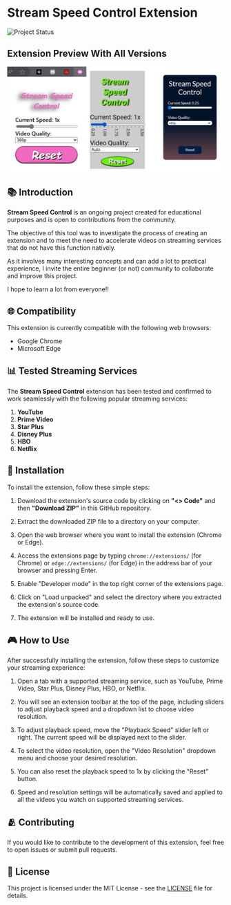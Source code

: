 # Stream Speed Control Extension

![Project Status](https://img.shields.io/badge/status-in_progress-yellow)

## Extension Preview With All Versions

![Extension Preview With All Versions](preview.jpg)

## 📚 Introduction

**Stream Speed Control** is an ongoing project created for educational purposes and is open to contributions from the community.

The objective of this tool was to investigate the process of creating an extension and to meet the need to accelerate videos on streaming services that do not have this function natively.

As it involves many interesting concepts and can add a lot to practical experience, I invite the entire beginner (or not) community to collaborate and improve this project.

I hope to learn a lot from everyone!!

## 🌐 Compatibility

This extension is currently compatible with the following web browsers:

- Google Chrome
- Microsoft Edge

## 📊 Tested Streaming Services

The **Stream Speed Control** extension has been tested and confirmed to work seamlessly with the following popular streaming services:

1. **YouTube**
2. **Prime Video**
3. **Star Plus**
4. **Disney Plus**
5. **HBO**
6. **Netflix**

## 🚀 Installation

To install the extension, follow these simple steps:

1. Download the extension's source code by clicking on **"<> Code"** and then **"Download ZIP"** in this GitHub repository.

2. Extract the downloaded ZIP file to a directory on your computer.

3. Open the web browser where you want to install the extension (Chrome or Edge).

4. Access the extensions page by typing `chrome://extensions/` (for Chrome) or `edge://extensions/` (for Edge) in the address bar of your browser and pressing Enter.

5. Enable "Developer mode" in the top right corner of the extensions page.

6. Click on "Load unpacked" and select the directory where you extracted the extension's source code.

7. The extension will be installed and ready to use.

## 🎮 How to Use

After successfully installing the extension, follow these steps to customize your streaming experience:

1. Open a tab with a supported streaming service, such as YouTube, Prime Video, Star Plus, Disney Plus, HBO, or Netflix.

2. You will see an extension toolbar at the top of the page, including sliders to adjust playback speed and a dropdown list to choose video resolution.

3. To adjust playback speed, move the "Playback Speed" slider left or right. The current speed will be displayed next to the slider.

4. To select the video resolution, open the "Video Resolution" dropdown menu and choose your desired resolution.

5. You can also reset the playback speed to 1x by clicking the "Reset" button.

6. Speed and resolution settings will be automatically saved and applied to all the videos you watch on supported streaming services.

## 🫂 Contributing

If you would like to contribute to the development of this extension, feel free to open issues or submit pull requests.

## 📝 License

This project is licensed under the MIT License - see the [LICENSE](LICENSE) file for details.
